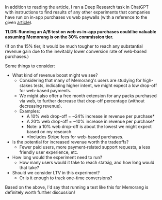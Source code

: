 In addition to reading the article, I ran a Deep Research task in ChatGPT with instructions to find results of any other experiments that companies have run on in-app purchases vs web paywalls (with a reference to the given [article](https://www.revenuecat.com/blog/growth/iap-vs-web-purchases-conversion-test/)).

**TLDR: Running an A/B test on web vs in-app purchases could be valuable assuming Memorang is on the 30% commission tier.**

(If on the 15% tier, it would be much tougher to reach any substantial revenue gain due to the inevitably lower conversion rate of web-based purchases.)

Some things to consider:
- What kind of revenue boost might we see?
	- Considering that many of Memorang's users are studying for high-stakes tests, indicating higher intent, we might expect a low drop-off for web-based payments.
	- We might also offer a free month extension for any packs purchased via web, to further decrease that drop-off percentage (without decreasing revenue).
	- Examples:
		- A 10% web drop-off = ~24% increase in revenue per purchase*
		- A 20% web drop-off = ~10% increase in revenue per purchase*
		- Note: a 10% web drop-off is about the lowest we might expect based on my research
		- *Includes Stripe fees for web-based purchases.
- Is the potential for increased revenue worth the tradeoffs? 
	- Fewer paid users, more payment-related support requests, a less friendly user experience, etc.
- How long would the experiment need to run?
	- How many users would it take to reach statsig, and how long would that take?
- Should we consider LTV in this experiment?
	- Or is it enough to track one-time conversions? 

Based on the above, I'd say that running a test like this for Memorang is definitely worth further discussion!